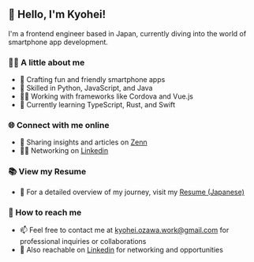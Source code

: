 ## 👋 Hello, I'm Kyohei!

I'm a frontend engineer based in Japan, currently diving into the world of smartphone app development.

### 👨‍💻 A little about me

- 📱 Crafting fun and friendly smartphone apps
- 🍳 Skilled in Python, JavaScript, and Java
- 🏃‍♂️ Working with frameworks like Cordova and Vue.js
- 🌱 Currently learning TypeScript, Rust, and Swift

### 🌐 Connect with me online

- 🤔 Sharing insights and articles on [Zenn](https://zenn.dev/zawa_kyo)
- 🙋‍♂️ Networking on [Linkedin](https://www.linkedin.com/in/kyohei-ozawa/)

### 📚 View my Resume

- 📝 For a detailed overview of my journey, visit my [Resume (Japanese)](https://github.com/zawa-kyo/resume)

### 📮 How to reach me

- 📫 Feel free to contact me at [kyohei.ozawa.work@gmail.com](mailto:kyohei.ozawa.work@gmail.com) for professional inquiries or collaborations
- 🔗 Also reachable on [Linkedin](https://www.linkedin.com/in/kyohei-ozawa/) for networking and opportunities
